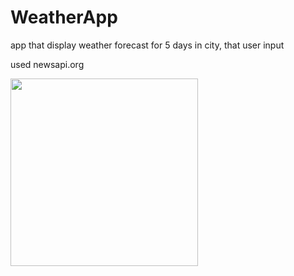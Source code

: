 # WeatherApp

app that display weather forecast for 5 days in city, that user input

used newsapi.org

<div>
<img src="https://drive.google.com/uc?export=view&id=1Ay2U1_TQXhdW3eNghEmdtroYH2QR3SM9" width="300">
</div>
